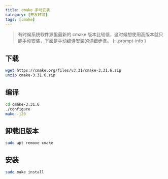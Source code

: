 ```yaml
---
title: cmake 手动安装
category: [开发环境]
tags: [cmake]
---
```


> 有时候系统软件源里最新的 cmake 版本比较低，这时候想使用高版本就只能手动安装，下面是手动编译安装的详细步骤。
{: .prompt-info }

## 下载

```bash
wget https://cmake.org/files/v3.31/cmake-3.31.6.zip
unzip cmake-3.31.6.zip
```
## 编译

```bash
cd cmake-3.31.6
./configure
make -j20
```
## 卸载旧版本

```bash
sudo apt remove cmake
```

## 安装

```bash
sudo make install
```